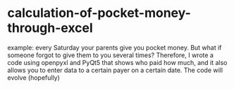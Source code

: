 # calculation-of-pocket-money-through-excel
example: every Saturday your parents give you pocket money. But what if someone forgot to give them to you several times? Therefore, I wrote a code using openpyxl and PyQt5 that shows who paid how much, and it also allows you to enter data to a certain payer on a certain date. The code will evolve (hopefully)
